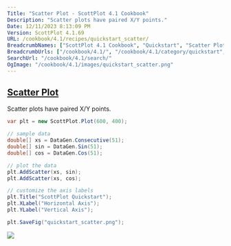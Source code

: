 ```yaml
---
Title: "Scatter Plot - ScottPlot 4.1 Cookbook"
Description: "Scatter plots have paired X/Y points."
Date: 12/11/2023 8:13:09 PM
Version: ScottPlot 4.1.69
URL: /cookbook/4.1/recipes/quickstart_scatter/
BreadcrumbNames: ["ScottPlot 4.1 Cookbook", "Quickstart", "Scatter Plot"]
BreadcrumbUrls: ["/cookbook/4.1/", "/cookbook/4.1/category/quickstart", "/cookbook/4.1/recipes/quickstart_scatter/"]
SearchUrl: "/cookbook/4.1/search/"
OgImage: "/cookbook/4.1/images/quickstart_scatter.png"
---
```


<h2><a id='scatter-plot' href='/cookbook/4.1/recipes/quickstart_scatter/'>Scatter Plot</a></h2>

Scatter plots have paired X/Y points.

```cs
var plt = new ScottPlot.Plot(600, 400);

// sample data
double[] xs = DataGen.Consecutive(51);
double[] sin = DataGen.Sin(51);
double[] cos = DataGen.Cos(51);

// plot the data
plt.AddScatter(xs, sin);
plt.AddScatter(xs, cos);

// customize the axis labels
plt.Title("ScottPlot Quickstart");
plt.XLabel("Horizontal Axis");
plt.YLabel("Vertical Axis");

plt.SaveFig("quickstart_scatter.png");
```

<img src='../../images/quickstart_scatter.png' class='d-block mx-auto my-5' />


